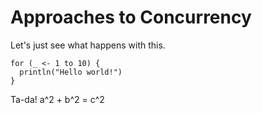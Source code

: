Approaches to Concurrency
=========================

Let's just see what happens with this.

    for (_ <- 1 to 10) {
      println("Hello world!")
    }

Ta-da!  a^2 + b^2 = c^2

